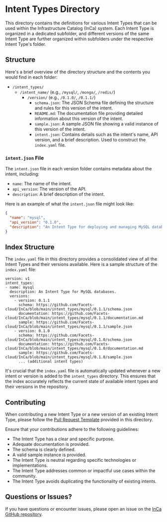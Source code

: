 # Intent Types Directory

This directory contains the definitions for various Intent Types that can be used within the Infrastructure Catalog (InCa) system. Each Intent Type is organized in a dedicated subfolder, and different versions of the same Intent Type are further organized within subfolders under the respective Intent Type's folder.

## Structure

Here's a brief overview of the directory structure and the contents you would find in each folder:

- `/intent_types/`
    - `/intent_name/` (e.g., `/mysql/`, `/mongo/`, `/redis/`)
        - `/version/` (e.g., `/0.1.0/`, `/0.1.1/`)
            - `schema.json`: The JSON Schema file defining the structure and rules for this version of the intent.
            - `README.md`: The documentation file providing detailed information about this version of the intent.
            - `sample.json`: A sample JSON file showing a valid instance of this version of the intent.
            - `intent.json`: Contains details such as the intent's name, API version, and a brief description. Used to construct the `index.yaml` file.

### `intent.json` File

The `intent.json` file in each version folder contains metadata about the intent, including:

- `name`: The name of the intent.
- `api_version`: The version of the API.
- `description`: A brief description of the intent.

Here is an example of what the `intent.json` file might look like:

```json
{
  "name": "mysql",
  "api_version": "0.1.0",
  "description": "An Intent Type for deploying and managing MySQL databases."
}
```

## Index Structure

The `index.yaml` file in this directory provides a consolidated view of all the Intent Types and their versions available. Here is a sample structure of the `index.yaml` file:

```
version: v1
intent_types:
- name: mysql
  description: An Intent Type for MySQL databases.
  versions:
    - version: 0.1.1
      schema: https://github.com/Facets-cloud/InCa/blob/main/intent_types/mysql/0.1.1/schema.json
      documentation: https://github.com/Facets-cloud/InCa/blob/main/intent_types/mysql/0.1.1/documentation.md
      sample: https://github.com/Facets-cloud/InCa/blob/main/intent_types/mysql/0.1.1/sample.json
    - version: 0.1.0
      schema: https://github.com/Facets-cloud/InCa/blob/main/intent_types/mysql/0.1.0/schema.json
      documentation: https://github.com/Facets-cloud/InCa/blob/main/intent_types/mysql/0.1.0/documentation.md
      sample: https://github.com/Facets-cloud/InCa/blob/main/intent_types/mysql/0.1.0/sample.json
      ... (additional intent types)
```

It's crucial that the `index.yaml` file is automatically updated whenever a new intent or version is added to the `intent_types` directory. This ensures that the index accurately reflects the current state of available intent types and their versions in the repository.

## Contributing

When contributing a new Intent Type or a new version of an existing Intent Type, please follow the [Pull Request Template](./PULL_REQUEST_TEMPLATE.md) provided in this directory.

Ensure that your contributions adhere to the following guidelines:
- The Intent Type has a clear and specific purpose.
- Adequate documentation is provided.
- The schema is clearly defined.
- A valid sample instance is provided.
- The Intent Type is neutral regarding specific technologies or implementations.
- The Intent Type addresses common or impactful use cases within the community.
- The Intent Type avoids duplicating the functionality of existing intents.

## Questions or Issues?

If you have questions or encounter issues, please open an issue on the [InCa GitHub repository](https://github.com/Facets-cloud/InCa/issues).
